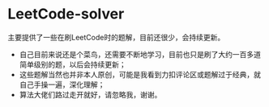 # LeetCode-solver
主要提供了一些在刷LeetCode时的题解，目前还很少，会持续更新。

- 自己目前来说还是个菜鸟，还需要不断地学习，目前也只是刷了大约一百多道简单级别的题，以后会持续更新；
- 这些题解当然也并非本人原创，可能是我看到力扣评论区或题解过于经典，就自己手操一遍，深化理解；
- 算法大佬们路过走开就好，请忽略我，谢谢。
